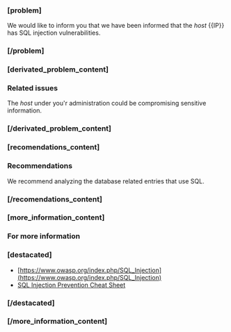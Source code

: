 ### [problem]
We would like to inform you that we have been informed that the *host* {{IP}} has SQL injection vulnerabilities.

### [/problem]

### [derivated_problem_content]
### Related issues
The *host* under you'r administration could be compromising sensitive information.
### [/derivated_problem_content]

### [recomendations_content]
### Recommendations
We recommend analyzing the database related entries that use SQL.
### [/recomendations_content]

### [more_information_content]
### For more information
### [destacated]
* [https://www.owasp.org/index.php/SQL_Injection](https://www.owasp.org/index.php/SQL_Injection)
* [SQL Injection Prevention Cheat Sheet](https://www.owasp.org/index.php/SQL_Injection_Prevention_Cheat_Sheet)
### [/destacated]

### [/more_information_content]
